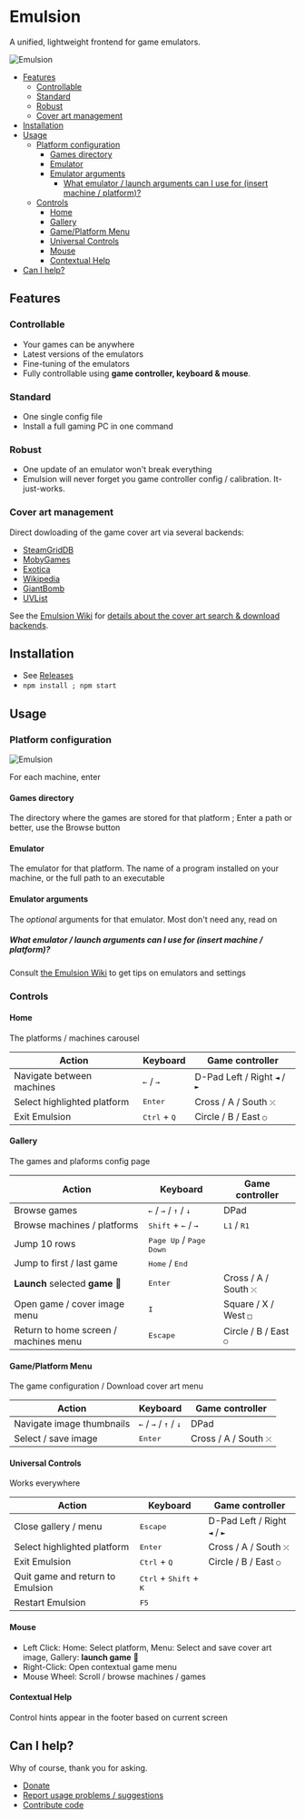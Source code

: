 # Emulsion

A unified, lightweight frontend for game emulators.

![Emulsion](https://yphil.gitlab.io/images/emulsion-screenshot00.png?x)

- [Features](#features)
  - [Controllable](#controllable)
  - [Standard](#standard)
  - [Robust](#robust)
  - [Cover art management](#cover-art-management)
- [Installation](#installation)
- [Usage](#usage)
  - [Platform configuration](#platform-configuration)
    - [Games directory](#games-directory)
    - [Emulator](#emulator)
    - [Emulator arguments](#emulator-arguments)
      - [What emulator / launch arguments can I use for (insert machine / platform)?](#what-emulator--launch-arguments-can-i-use-for-insert-machine--platform)
  - [Controls](#controls)
    - [Home](#home)
    - [Gallery](#gallery)
    - [Game/Platform Menu](#gameplatform-menu)
    - [Universal Controls](#universal-controls)
    - [Mouse](#mouse)
    - [Contextual Help](#contextual-help)
- [Can I help?](#can-i-help)


## Features
### Controllable
- Your games can be anywhere
- Latest versions of the emulators
- Fine-tuning of the emulators
- Fully controllable using **game controller, keyboard & mouse**.

### Standard
- One single config file
- Install a full gaming PC in one command

### Robust
- One update of an emulator won't break everything
- Emulsion will never forget you game controller config / calibration. It-just-works.

### Cover art management
Direct dowloading of the game cover art via several backends:

- [SteamGridDB](https://www.steamgriddb.com/)
- [MobyGames](mobygames.com)
- [Exotica](https://www.exotica.org.uk/)
- [Wikipedia](https://en.wikipedia.org/w/index.php?title=Category:Amiga_game_covers)
- [GiantBomb](https://www.giantbomb.com/api/)
- [UVList](https://www.uvlist.net/)

See the [Emulsion Wiki](https://gitlab.com/yphil/emulsion/-/wikis/home) for [details about the cover art search & download backends](https://gitlab.com/yphil/emulsion/-/wikis/home#cover-art-download-backends-api-keys).

## Installation

- See [Releases](https://gitlab.com/yphil/emulsion/-/releases)
- `npm install ; npm start`

## Usage
### Platform configuration

![Emulsion](https://yphil.gitlab.io/images/emulsion-01-platform_config.png)

For each machine, enter

#### Games directory
The directory where the games are stored for that platform ; Enter a path or better, use the Browse button
#### Emulator
The emulator for that platform. The name of a program installed on your machine, or the full path to an executable
#### Emulator arguments
The *optional* arguments for that emulator. Most don't need any, read on

##### What emulator / launch arguments can I use for (insert machine / platform)?
Consult [the Emulsion Wiki](https://gitlab.com/yphil/emulsion/-/wikis/home) to get tips on emulators and settings

### Controls
#### Home
The  platforms / machines carousel

| Action                      | Keyboard                       | Game controller                                |
|-----------------------------|--------------------------------|------------------------------------------------|
| Navigate between machines   | <kbd>←</kbd> / <kbd>→</kbd>    | D-Pad Left / Right <kbd>◄</kbd> / <kbd>►</kbd> |
| Select highlighted platform | <kbd>Enter</kbd>               | Cross / A / South <kbd>⤫</kbd>                 |
| Exit Emulsion               | <kbd>Ctrl</kbd> + <kbd>Q</kbd> | Circle / B / East <kbd>○</kbd>                 |

#### Gallery
The games and plaforms config page

| Action                                | Keyboard                                                  | Game controller                |
|---------------------------------------|-----------------------------------------------------------|--------------------------------|
| Browse games                          | <kbd>←</kbd> / <kbd>→</kbd> / <kbd>↑</kbd> / <kbd>↓</kbd> | DPad                           |
| Browse machines / platforms           | <kbd>Shift</kbd> + <kbd>←</kbd> / <kbd>→</kbd>            | <kbd>L1</kbd> / <kbd>R1</kbd>  |
| Jump 10 rows                          | <kbd>Page Up</kbd> / <kbd>Page Down</kbd>                 |                                |
| Jump to first / last game             | <kbd>Home</kbd> / <kbd>End</kbd>                          |                                |
| **Launch** selected **game** 🚀       | <kbd>Enter</kbd>                                          | Cross / A / South <kbd>⤫</kbd> |
| Open game / cover image menu          | <kbd>I</kbd>                                              | Square / X / West <kbd>□</kbd> |
| Return to home screen / machines menu | <kbd>Escape</kbd>                                         | Circle / B / East <kbd>○</kbd> |


#### Game/Platform Menu
The game configuration / Download cover art menu

| Action                      | Keyboard                                                  | Game controller                |
|-----------------------------|-----------------------------------------------------------|--------------------------------|
| Navigate image thumbnails   | <kbd>←</kbd> / <kbd>→</kbd> / <kbd>↑</kbd> / <kbd>↓</kbd> | DPad                           |
| Select / save image         | <kbd>Enter</kbd>                                          | Cross / A / South <kbd>⤫</kbd> |

#### Universal Controls
Works everywhere

| Action                           | Keyboard                                          | Game controller                               |
|----------------------------------|---------------------------------------------------|-----------------------------------------------|
| Close gallery / menu             | <kbd>Escape</kbd>                                 | D-Pad Left / Right <kbd>◄</kbd> / <kbd>►</kbd> |
| Select highlighted platform      | <kbd>Enter</kbd>                                  | Cross / A / South <kbd>⤫</kbd>                |
| Exit Emulsion                    | <kbd>Ctrl</kbd> + <kbd>Q</kbd>                    | Circle / B / East <kbd>○</kbd>                |
| Quit game and return to Emulsion | <kbd>Ctrl</kbd> + <kbd>Shift</kbd> + <kbd>K</kbd> |                                               |
| Restart Emulsion                 | <kbd>F5</kbd>                                     |                                               |

#### Mouse
- Left Click: Home: Select platform, Menu: Select and save cover art image, Gallery: **launch game** 🚀
- Right-Click: Open contextual game menu
- Mouse Wheel: Scroll / browse machines / games

#### Contextual Help
Control hints appear in the footer based on current screen

## Can I help?

Why of course, thank you for asking.

- [Donate](https://yphil.gitlab.io/ext/support.html)
- [Report usage problems / suggestions](https://gitlab.com/yphil/emulsion/-/issues)
- [Contribute code](https://gitlab.com/yphil/emulsion/-/commits/master?ref_type=heads)
